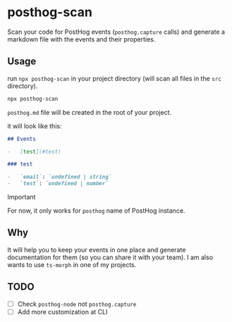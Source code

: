 # posthog-scan

Scan your code for PostHog events (`posthog.capture` calls) and generate a markdown file with the events and their properties.

## Usage

run `npx posthog-scan` in your project directory (will scan all files in the `src` directory).

```bash
npx posthog-scan
```

`posthog.md` file will be created in the root of your project.

it will look like this:

```md
## Events

-   [test](#test)

### test

-   `email`: `undefined | string`
-   `test`: `undefined | number`
```

> [!IMPORTANT]
> For now, it only works for `posthog` name of PostHog instance.

## Why

It will help you to keep your events in one place and generate documentation for them (so you can share it with your team).
I am also wants to use `ts-morph` in one of my projects.

## TODO

-   [ ] Check `posthog-node` not `posthog.capture`
-   [ ] Add more customization at CLI
